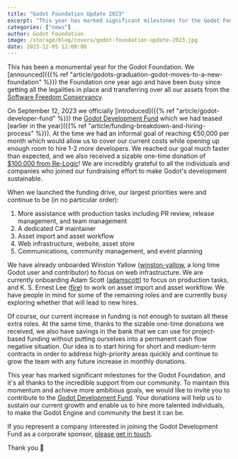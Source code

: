 ```yaml
---
title: "Godot Foundation Update 2023"
excerpt: "This year has marked significant milestones for the Godot Foundation, and it's all thanks to the incredible support from our community."
categories: ["news"]
author: Godot Foundation
image: /storage/blog/covers/godot-foundation-update-2023.jpg
date: 2023-12-05 12:00:00
---
```


This has been a monumental year for the Godot Foundation. We [announced]({{% ref "article/godots-graduation-godot-moves-to-a-new-foundation" %}}) the Foundation one year ago and have been busy since getting all the legalities in place and transferring over all our assets from the [Software Freedom Conservancy](https://sfconservancy.org/).

On September 12, 2023 we officially [introduced]({{% ref "article/godot-developer-fund" %}}) the [Godot Development Fund](https://fund.godotengine.org/) which we had teased [earlier in the year]({{% ref "article/funding-breakdown-and-hiring-process" %}}). At the time we had an informal goal of reaching €50,000 per month which would allow us to cover our current costs while opening up enough room to hire 1-2 more developers. We reached our goal much faster than expected, and we also received a sizable one-time donation of [$100,000 from Re-Logic](https://twitter.com/Terraria_Logic/status/1704227519027651016)! We are incredibly grateful to all the individuals and companies who joined our fundraising effort to make Godot's development sustainable.

When we launched the funding drive, our largest priorities were and continue to be (in no particular order):

1. More assistance with production tasks including PR review, release management, and team management
2. A dedicated C# maintainer
3. Asset import and asset workflow
4. Web infrastructure, website, asset store
5. Communications, community management, and event planning

We have already onboarded Winston Yallow ([winston-yallow](<https://github.com/winston-yallow>), a long time Godot user and contributor) to focus on web infrastructure. We are currently onboarding Adam Scott ([adamscott](<https://github.com/adamscott>)) to focus on production tasks, and K. S. Ernest Lee ([fire](https://github.com/fire)) to work on asset import and asset workflow. We have people in mind for some of the remaining roles and are currently busy exploring whether that will lead to new hires.

Of course, our current increase in funding is not enough to sustain all these extra roles. At the same time, thanks to the sizable one-time donations we received, we also have savings in the bank that we can use for project-based funding without putting ourselves into a permanent cash flow negative situation. Our idea is to start hiring for short and medium-term contracts in order to address high-priority areas quickly and continue to grow the team with any future increase in monthly donations.

This year has marked significant milestones for the Godot Foundation, and it's all thanks to the incredible support from our community. To maintain this momentum and achieve more ambitious goals, we would like to invite you to contribute to the [Godot Development Fund](https://fund.godotengine.org/). Your donations will help us to sustain our current growth and enable us to hire more talented individuals, to make the Godot Engine and community the best it can be.

If you represent a company interested in joining the Godot Development Fund as a corporate sponsor, [please get in touch](mailto:contact@godot.foundation).

Thank you 💙
